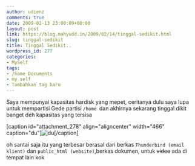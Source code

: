 ```yaml
---
author: udienz
comments: true
date: 2009-02-13 23:00:09+00:00
layout: post
link: https://blog.mahyudd.in/2009/02/14/tinggal-sedikit.html
slug: tinggal-sedikit
title: Tinggal Sedikit..
wordpress_id: 277
categories:
- MySelf
tags:
- /home Documents
- my self
- Tambahkan tag baru
---
```


Saya mempunyai kapasitas hardisk yang mepet, ceritanya dulu saya lupa untuk mempartisi Gede partisi `/home `dan akhirnya sekarang tinggal dikit banget deh kapasitas yang tersisa



[caption id="attachment_278" align="aligncenter" width="466" caption="du"]![du](http://udienz.files.wordpress.com/2009/02/screenshot.png)[/caption]

oh santai saja itu yang terbesar berasal dari berkas `Thunderbird (email klient)` dan `public_html (website)`,berkas dokumen, untuk <del>video</del> ada di tempat lain kok
